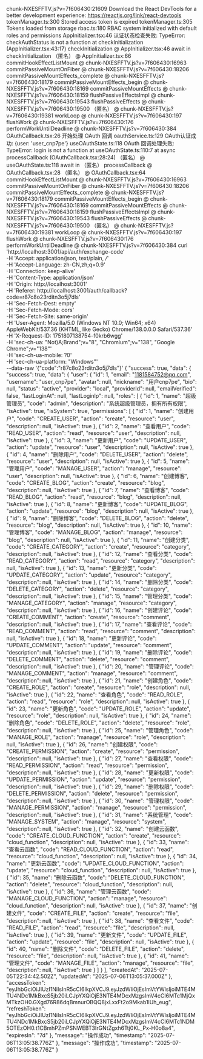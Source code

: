 chunk-NXESFFTV.js?v=7f606430:21609 Download the React DevTools for a better development experience: https://reactjs.org/link/react-devtools
tokenManager.ts:300 Stored access token is expired
tokenManager.ts:305 Tokens loaded from storage
rbac.ts:180 RBAC system initialized with default roles and permissions
AppInitializer.tsx:46 认证状态检查失败: TypeError: checkAuthStatus is not a function
    at checkInitialization (AppInitializer.tsx:43:17)
checkInitialization @ AppInitializer.tsx:46
await in checkInitialization
（匿名） @ AppInitializer.tsx:66
commitHookEffectListMount @ chunk-NXESFFTV.js?v=7f606430:16963
commitPassiveMountOnFiber @ chunk-NXESFFTV.js?v=7f606430:18206
commitPassiveMountEffects_complete @ chunk-NXESFFTV.js?v=7f606430:18179
commitPassiveMountEffects_begin @ chunk-NXESFFTV.js?v=7f606430:18169
commitPassiveMountEffects @ chunk-NXESFFTV.js?v=7f606430:18159
flushPassiveEffectsImpl @ chunk-NXESFFTV.js?v=7f606430:19543
flushPassiveEffects @ chunk-NXESFFTV.js?v=7f606430:19500
（匿名） @ chunk-NXESFFTV.js?v=7f606430:19381
workLoop @ chunk-NXESFFTV.js?v=7f606430:197
flushWork @ chunk-NXESFFTV.js?v=7f606430:176
performWorkUntilDeadline @ chunk-NXESFFTV.js?v=7f606430:384
OAuthCallback.tsx:26 开始处理 OAuth 回调
oauthService.ts:129 OAuth认证成功: {user: 'user_cnp7pe'}
useOAuthState.ts:118 OAuth 回调处理失败: TypeError: login is not a function
    at useOAuthState.ts:110:7
    at async processCallback (OAuthCallback.tsx:28:24)
（匿名） @ useOAuthState.ts:118
await in （匿名）
processCallback @ OAuthCallback.tsx:28
（匿名） @ OAuthCallback.tsx:64
commitHookEffectListMount @ chunk-NXESFFTV.js?v=7f606430:16963
commitPassiveMountOnFiber @ chunk-NXESFFTV.js?v=7f606430:18206
commitPassiveMountEffects_complete @ chunk-NXESFFTV.js?v=7f606430:18179
commitPassiveMountEffects_begin @ chunk-NXESFFTV.js?v=7f606430:18169
commitPassiveMountEffects @ chunk-NXESFFTV.js?v=7f606430:18159
flushPassiveEffectsImpl @ chunk-NXESFFTV.js?v=7f606430:19543
flushPassiveEffects @ chunk-NXESFFTV.js?v=7f606430:19500
（匿名） @ chunk-NXESFFTV.js?v=7f606430:19381
workLoop @ chunk-NXESFFTV.js?v=7f606430:197
flushWork @ chunk-NXESFFTV.js?v=7f606430:176
performWorkUntilDeadline @ chunk-NXESFFTV.js?v=7f606430:384
curl 'http://localhost:3001/api/auth/exchange-code' \
  -H 'Accept: application/json, text/plain, */*' \
  -H 'Accept-Language: zh-CN,zh;q=0.9' \
  -H 'Connection: keep-alive' \
  -H 'Content-Type: application/json' \
  -H 'Origin: http://localhost:3001' \
  -H 'Referer: http://localhost:3001/auth/callback?code=r87c8o23rditn3o5j7dls' \
  -H 'Sec-Fetch-Dest: empty' \
  -H 'Sec-Fetch-Mode: cors' \
  -H 'Sec-Fetch-Site: same-origin' \
  -H 'User-Agent: Mozilla/5.0 (Windows NT 10.0; Win64; x64) AppleWebKit/537.36 (KHTML, like Gecko) Chrome/138.0.0.0 Safari/537.36' \
  -H 'X-Request-ID: 1751807138754-f0krb6wgg' \
  -H 'sec-ch-ua: "Not)A;Brand";v="8", "Chromium";v="138", "Google Chrome";v="138"' \
  -H 'sec-ch-ua-mobile: ?0' \
  -H 'sec-ch-ua-platform: "Windows"' \
  --data-raw '{"code":"r87c8o23rditn3o5j7dls"}'
  {
    "success": true,
    "data": {
        "success": true,
        "data": {
            "user": {
                "id": 1,
                "email": "1181584752@qq.com",
                "username": "user_cnp7pe",
                "avatar": null,
                "nickname": "用户cnp7pe",
                "bio": null,
                "status": "active",
                "provider": "local",
                "providerId": null,
                "emailVerified": false,
                "lastLoginAt": null,
                "lastLoginIp": null,
                "roles": [
                    {
                        "id": 1,
                        "name": "超级管理员",
                        "code": "admin",
                        "description": "系统超级管理员，拥有所有权限",
                        "isActive": true,
                        "isSystem": true,
                        "permissions": [
                            {
                                "id": 1,
                                "name": "创建用户",
                                "code": "CREATE_USER",
                                "action": "create",
                                "resource": "user",
                                "description": null,
                                "isActive": true
                            },
                            {
                                "id": 2,
                                "name": "查看用户",
                                "code": "READ_USER",
                                "action": "read",
                                "resource": "user",
                                "description": null,
                                "isActive": true
                            },
                            {
                                "id": 3,
                                "name": "更新用户",
                                "code": "UPDATE_USER",
                                "action": "update",
                                "resource": "user",
                                "description": null,
                                "isActive": true
                            },
                            {
                                "id": 4,
                                "name": "删除用户",
                                "code": "DELETE_USER",
                                "action": "delete",
                                "resource": "user",
                                "description": null,
                                "isActive": true
                            },
                            {
                                "id": 5,
                                "name": "管理用户",
                                "code": "MANAGE_USER",
                                "action": "manage",
                                "resource": "user",
                                "description": null,
                                "isActive": true
                            },
                            {
                                "id": 6,
                                "name": "创建博客",
                                "code": "CREATE_BLOG",
                                "action": "create",
                                "resource": "blog",
                                "description": null,
                                "isActive": true
                            },
                            {
                                "id": 7,
                                "name": "查看博客",
                                "code": "READ_BLOG",
                                "action": "read",
                                "resource": "blog",
                                "description": null,
                                "isActive": true
                            },
                            {
                                "id": 8,
                                "name": "更新博客",
                                "code": "UPDATE_BLOG",
                                "action": "update",
                                "resource": "blog",
                                "description": null,
                                "isActive": true
                            },
                            {
                                "id": 9,
                                "name": "删除博客",
                                "code": "DELETE_BLOG",
                                "action": "delete",
                                "resource": "blog",
                                "description": null,
                                "isActive": true
                            },
                            {
                                "id": 10,
                                "name": "管理博客",
                                "code": "MANAGE_BLOG",
                                "action": "manage",
                                "resource": "blog",
                                "description": null,
                                "isActive": true
                            },
                            {
                                "id": 11,
                                "name": "创建分类",
                                "code": "CREATE_CATEGORY",
                                "action": "create",
                                "resource": "category",
                                "description": null,
                                "isActive": true
                            },
                            {
                                "id": 12,
                                "name": "查看分类",
                                "code": "READ_CATEGORY",
                                "action": "read",
                                "resource": "category",
                                "description": null,
                                "isActive": true
                            },
                            {
                                "id": 13,
                                "name": "更新分类",
                                "code": "UPDATE_CATEGORY",
                                "action": "update",
                                "resource": "category",
                                "description": null,
                                "isActive": true
                            },
                            {
                                "id": 14,
                                "name": "删除分类",
                                "code": "DELETE_CATEGORY",
                                "action": "delete",
                                "resource": "category",
                                "description": null,
                                "isActive": true
                            },
                            {
                                "id": 15,
                                "name": "管理分类",
                                "code": "MANAGE_CATEGORY",
                                "action": "manage",
                                "resource": "category",
                                "description": null,
                                "isActive": true
                            },
                            {
                                "id": 16,
                                "name": "创建评论",
                                "code": "CREATE_COMMENT",
                                "action": "create",
                                "resource": "comment",
                                "description": null,
                                "isActive": true
                            },
                            {
                                "id": 17,
                                "name": "查看评论",
                                "code": "READ_COMMENT",
                                "action": "read",
                                "resource": "comment",
                                "description": null,
                                "isActive": true
                            },
                            {
                                "id": 18,
                                "name": "更新评论",
                                "code": "UPDATE_COMMENT",
                                "action": "update",
                                "resource": "comment",
                                "description": null,
                                "isActive": true
                            },
                            {
                                "id": 19,
                                "name": "删除评论",
                                "code": "DELETE_COMMENT",
                                "action": "delete",
                                "resource": "comment",
                                "description": null,
                                "isActive": true
                            },
                            {
                                "id": 20,
                                "name": "管理评论",
                                "code": "MANAGE_COMMENT",
                                "action": "manage",
                                "resource": "comment",
                                "description": null,
                                "isActive": true
                            },
                            {
                                "id": 21,
                                "name": "创建角色",
                                "code": "CREATE_ROLE",
                                "action": "create",
                                "resource": "role",
                                "description": null,
                                "isActive": true
                            },
                            {
                                "id": 22,
                                "name": "查看角色",
                                "code": "READ_ROLE",
                                "action": "read",
                                "resource": "role",
                                "description": null,
                                "isActive": true
                            },
                            {
                                "id": 23,
                                "name": "更新角色",
                                "code": "UPDATE_ROLE",
                                "action": "update",
                                "resource": "role",
                                "description": null,
                                "isActive": true
                            },
                            {
                                "id": 24,
                                "name": "删除角色",
                                "code": "DELETE_ROLE",
                                "action": "delete",
                                "resource": "role",
                                "description": null,
                                "isActive": true
                            },
                            {
                                "id": 25,
                                "name": "管理角色",
                                "code": "MANAGE_ROLE",
                                "action": "manage",
                                "resource": "role",
                                "description": null,
                                "isActive": true
                            },
                            {
                                "id": 26,
                                "name": "创建权限",
                                "code": "CREATE_PERMISSION",
                                "action": "create",
                                "resource": "permission",
                                "description": null,
                                "isActive": true
                            },
                            {
                                "id": 27,
                                "name": "查看权限",
                                "code": "READ_PERMISSION",
                                "action": "read",
                                "resource": "permission",
                                "description": null,
                                "isActive": true
                            },
                            {
                                "id": 28,
                                "name": "更新权限",
                                "code": "UPDATE_PERMISSION",
                                "action": "update",
                                "resource": "permission",
                                "description": null,
                                "isActive": true
                            },
                            {
                                "id": 29,
                                "name": "删除权限",
                                "code": "DELETE_PERMISSION",
                                "action": "delete",
                                "resource": "permission",
                                "description": null,
                                "isActive": true
                            },
                            {
                                "id": 30,
                                "name": "管理权限",
                                "code": "MANAGE_PERMISSION",
                                "action": "manage",
                                "resource": "permission",
                                "description": null,
                                "isActive": true
                            },
                            {
                                "id": 31,
                                "name": "系统管理",
                                "code": "MANAGE_SYSTEM",
                                "action": "manage",
                                "resource": "system",
                                "description": null,
                                "isActive": true
                            },
                            {
                                "id": 32,
                                "name": "创建云函数",
                                "code": "CREATE_CLOUD_FUNCTION",
                                "action": "create",
                                "resource": "cloud_function",
                                "description": null,
                                "isActive": true
                            },
                            {
                                "id": 33,
                                "name": "查看云函数",
                                "code": "READ_CLOUD_FUNCTION",
                                "action": "read",
                                "resource": "cloud_function",
                                "description": null,
                                "isActive": true
                            },
                            {
                                "id": 34,
                                "name": "更新云函数",
                                "code": "UPDATE_CLOUD_FUNCTION",
                                "action": "update",
                                "resource": "cloud_function",
                                "description": null,
                                "isActive": true
                            },
                            {
                                "id": 35,
                                "name": "删除云函数",
                                "code": "DELETE_CLOUD_FUNCTION",
                                "action": "delete",
                                "resource": "cloud_function",
                                "description": null,
                                "isActive": true
                            },
                            {
                                "id": 36,
                                "name": "管理云函数",
                                "code": "MANAGE_CLOUD_FUNCTION",
                                "action": "manage",
                                "resource": "cloud_function",
                                "description": null,
                                "isActive": true
                            },
                            {
                                "id": 37,
                                "name": "创建文件",
                                "code": "CREATE_FILE",
                                "action": "create",
                                "resource": "file",
                                "description": null,
                                "isActive": true
                            },
                            {
                                "id": 38,
                                "name": "查看文件",
                                "code": "READ_FILE",
                                "action": "read",
                                "resource": "file",
                                "description": null,
                                "isActive": true
                            },
                            {
                                "id": 39,
                                "name": "更新文件",
                                "code": "UPDATE_FILE",
                                "action": "update",
                                "resource": "file",
                                "description": null,
                                "isActive": true
                            },
                            {
                                "id": 40,
                                "name": "删除文件",
                                "code": "DELETE_FILE",
                                "action": "delete",
                                "resource": "file",
                                "description": null,
                                "isActive": true
                            },
                            {
                                "id": 41,
                                "name": "管理文件",
                                "code": "MANAGE_FILE",
                                "action": "manage",
                                "resource": "file",
                                "description": null,
                                "isActive": true
                            }
                        ]
                    }
                ],
                "createdAt": "2025-07-05T22:34:42.502Z",
                "updatedAt": "2025-07-06T13:05:37.000Z"
            },
            "accessToken": "eyJhbGciOiJIUzI1NiIsInR5cCI6IkpXVCJ9.eyJzdWIiOjEsImVtYWlsIjoiMTE4MTU4NDc1MkBxcS5jb20iLCJpYXQiOjE3NTE4MDcxMzgsImV4cCI6MTc1MjQxMTkzOH0.GXgd76R86dqBmnurOBQQ8jxLxxFt2o9Mkab1lUh_eug",
            "refreshToken": "eyJhbGciOiJIUzI1NiIsInR5cCI6IkpXVCJ9.eyJzdWIiOjEsImVtYWlsIjoiMTE4MTU4NDc1MkBxcS5jb20iLCJpYXQiOjE3NTE4MDcxMzgsImV4cCI6MTc1NDM5OTEzOH0.t1CBmhPZmPSNWEBT3IrGNtZgxh6Ttj0KL_Px-H0o8a4",
            "expiresIn": "7d"
        },
        "message": "操作成功",
        "timestamp": "2025-07-06T13:05:38.776Z"
    },
    "message": "操作成功",
    "timestamp": "2025-07-06T13:05:38.776Z"
}
